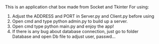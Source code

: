 This is an application chat box made from Socket and Tkinter
For using:
  1. Adjust the ADDRESS and PORT in Server.py and Client.py before using
  2. Open cmd and type python admin.py to build up a server.
  3. Open cmd type python main.py and enjoy the app!
  4. If there is any bug about database connection, just go to folder Database and open Db file to adjust user, passwd...
